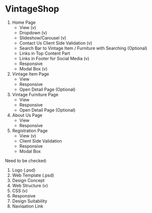 # VintageShop
1. Home Page
    - View (v)
    - Dropdown (v)
    - Slideshow/Carousel (v)
    - Contact Us Client Side Validation (v)
    - Search Bar to Vintage Item / Furniture with Searching (Optional)
    - Links in Top Content Part
    - Links in Footer for Social Media (v)
    - Responsive
    - Modal Box (v)
2. Vintage Item Page
    - View
    - Responsive
    - Open Detail Page (Optional)
3. Vintage Furniture Page
    - View
    - Responsive
    - Open Detail Page (Optional)
4. About Us Page
    - View
    - Responsive
5. Registration Page
    - View (v)
    - Client Side Validation
    - Responsive
    - Modal Box

Need to be checked:
1. Logo (.psd)
2. Web Template (.psd)
3. Design Concept
4. Web Structure (v)
5. CSS (v)
6. Responsive
7. Design Suitability
8. Navigation Link
9. Drop Down Menu (v)
10. Slider Image (v)
11. Form Component
12. Form Validation
13. Compatibility
14. Consistency
